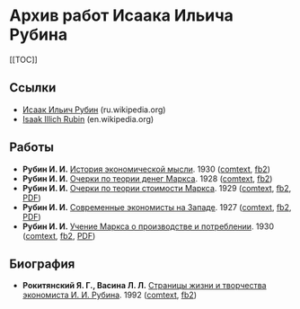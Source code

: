 # Архив работ Исаака Ильича Рубина

[[TOC]]

## Ссылки

* [Исаак Ильич Рубин](https://ru.wikipedia.org/wiki/Рубин,_Исаак_Ильич) (ru.wikipedia.org)
* [Isaak Illich Rubin](https://en.wikipedia.org/wiki/Isaak_Illich_Rubin) (en.wikipedia.org)

## Работы

* **Рубин И. И.** [История экономической мысли](рубин-история-экономической-мысли.md). 1930 ([comtext](files/рубин-история-экономической-мысли.ct.zip), [fb2](files/рубин-история-экономической-мысли.fb2))
* **Рубин И. И.** [Очерки по теории денег Маркса](рубин-очерки-по-теории-денег-маркса.md). 1928 ([comtext](files/рубин-очерки-по-теории-денег-маркса.ct.zip), [fb2](files/рубин-очерки-по-теории-денег-маркса.fb2))
* **Рубин И. И.** [Очерки по теории стоимости Маркса](рубин-очерки-по-теории-стоимости-маркса.md). 1929 ([comtext](files/рубин-очерки-по-теории-стоимости-маркса.ct.zip), [fb2](files/рубин-очерки-по-теории-стоимости-маркса.fb2), [PDF](https://archive.org/details/OcherkiPoTeoriiStoimostiMarksaessaysOnMarxsTheoryOfValue/mode/2up))
* **Рубин И. И.** [Современные экономисты на Западе](рубин-современные-экономисты-на-западе.md). 1927 ([comtext](files/рубин-современные-экономисты-на-западе.ct.zip), [fb2](files/рубин-современные-экономисты-на-западе.fb2), [PDF](https://rusneb.ru/catalog/000199_000009_008164355/))
* **Рубин И. И.** [Учение Маркса о производстве и потреблении](рубин-учение-маркса-о-производстве-и-потреблении.md). 1930 ([comtext](files/рубин-учение-маркса-о-производстве-и-потреблении.ct.zip), [fb2](files/рубин-учение-маркса-о-производстве-и-потреблении.fb2), [PDF](https://vk.com/wall-81495923_2494))

## Биография

* **Рокитянский Я. Г., Васина Л. Л.** [Страницы жизни и творчества экономиста И. И. Рубина](рокитянский-страницы-жизни-и-творчества-экономиста-рубина.md). 1992 ([comtext](files/рокитянский-страницы-жизни-и-творчества-экономиста-рубина.ct.zip), [fb2](files/рокитянский-страницы-жизни-и-творчества-экономиста-рубина.fb2))
